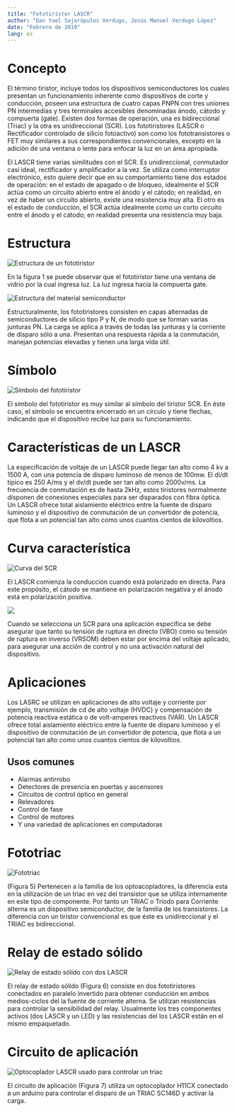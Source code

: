 ```yaml
---
title: "Fototiristor LASCR"
author: "Dan Yael Sajarópulos Verdugo, Jesús Manuel Verdugo López"
date: "Febrero de 2019"
lang: es
---
```


# Concepto

El término tiristor, incluye todos los dispositivos semiconductores los cuales presentan un funcionamiento inherente como dispositivos de corte y conducción, poseen una estructura de cuatro capas PNPN con tres uniones PN intermedias y tres terminales accesibles denominadas ánodo, cátodo y compuerta (gate). Existen dos formas de operación, una es bidireccional (Triac) y la otra es unidireccional (SCR). Los fototiristores (LASCR o Rectificador controlado de silicio fotoactivo) son como los fototransistores o FET muy similares a sus correspondientes convencionales, excepto en la adición de una ventana o lente para enfocar la luz en un área apropiada. 

El LASCR tiene varias similitudes con el SCR. Es unidireccional, conmutador casi ideal, rectificador y amplificador a la vez. Se utiliza como interruptor electrónico, esto quiere decir que en su comportamiento tiene dos estados de operación: en el estado de apagado o de bloqueo, idealmente el SCR actúa como un circuito abierto entre el ánodo y el cátodo; en realidad, en vez de haber un circuito abierto, existe una resistencia muy alta. El otro es el estado de conducción, el SCR actúa idealmente como un corto circuito entre el ánodo y el cátodo; en realidad presenta una resistencia muy baja.


# Estructura

![Estructura de un fototiristor](estructura.png)

En la figura 1 se puede observar que el fototiristor tiene una ventana de vidrio por la cual ingresa luz. La luz ingresa hacia la compuerta gate.

![Estructura del material semiconductor](fototiristor.png)

Estructuralmente, los fototiristores consisten en capas alternadas de semiconductores de silicio tipo P y N, de modo que se forman varias junturas PN. La carga se aplica a través de todas las junturas y  la  corriente  de  disparo  sólo  a  una.  Presentan  una  respuesta  rápida  a  la  conmutación,  manejan potencias  elevadas  y  tienen  una  larga  vida  útil.

# Símbolo

![Símbolo del fototiristor](simbolo.png)

El símbolo del fototiristor es muy similar al símbolo del tiristor SCR. En éste caso, el símbolo se encuentra encerrado en un círculo y tiene flechas, indicando que el dispositivo recibe luz para su funcionamiento. 

# Características de un LASCR

La especificación de voltaje de un LASCR puede llegar tan alto como 4 kv a 1500 A, con una potencia de disparo luminoso de menos de 100mw. El di/dt típico es 250 A/ms y el dv/dt puede ser tan alto como 2000v/ms. La frecuencia de conmutación es de hasta 2kHz, estos tiristores normalmente disponen de conexiones especiales para ser disparados con fibra óptica. Un LASCR ofrece total aislamiento eléctrico entre la fuente de disparo luminoso y el dispositivo de conmutación de un convertidor de potencia, que flota a un potencial tan alto como unos cuantos cientos de kilovoltios. 

# Curva característica

![Curva del SCR](scrCurva.png)


El LASCR comienza la conducción cuando está polarizado en directa. Para este propósito, el cátodo se mantiene en polarización negativa y el ánodo está en polarización positiva.

![](scrCurva2.png)

Cuando se selecciona un SCR para una aplicación específica se debe asegurar que tanto su tensión de ruptura en directo (VBO) como su tensión de ruptura en inverso (VRSOM) deben estar por encima del voltaje aplicado, para asegurar una acción de control y no una activación natural del dispositivo.

# Aplicaciones

Los LASRC se utilizan en aplicaciones de alto voltaje y corriente por ejemplo, transmisión de cd de alto voltaje (HVDC) y compensación de potencia reactiva estática o de volt-amperes reactivos (VAR). Un LASCR ofrece total aislamiento eléctrico entre la fuente de disparo luminoso y el dispositivo de conmutación de un convertidor de potencia, que flota a un potencial tan alto como unos cuantos cientos de kilovoltios. 

## Usos comunes

* Alarmas antirrobo
* Detectores de presencia en puertas y ascensores
* Circuitos de control óptico en general
* Relevadores
* Control de fase
* Control de motores
* Y una variedad de aplicaciones en computadoras

# Fototriac

![Fototriac](fototriac.jpg) 

(Figura 5) Pertenecen a la familia de los optoacopladores, la diferencia esta en la utilización de un triac en vez del transistor que se utiliza internamente en este tipo de componente. Por tanto un TRIAC o Tríodo para Corriente alterna es un dispositivo semiconductor, de la familia de los transistores. La diferencia con un tiristor convencional es que éste es unidireccional y el TRIAC es bidireccional. 

# Relay de estado sólido

![Relay de estado sólido con dos LASCR](SolidStateRelay.jpg)

El relay de estado sólido (Figura 6) consiste en dos fototiristores conectados en paralelo invertido para obtener conducción en ambos medios-ciclos del la fuente de corriente alterna. Se utilizan resistencias para controlar la sensibilidad del relay. Usualmente los tres componentes activos (dos LASCR y un LED) y las resistencias del los LASCR están en el mismo empaquetado.

# Circuito de aplicación

![Optocoplador LASCR usado para controlar un triac](aplicacion.png)

El circuito de aplicación (Figura 7) utiliza un optocoplador H11CX conectado a un arduino para controlar el disparo de un TRIAC SC146D y activar la carga.
